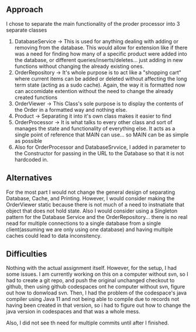 ## Approach
I chose to separate the main functionality of the proder processor into 3 separate classes

1) DatabaseService -> This is used for anything dealing with adding or removing from the database. This would allow for extension like if there was a need for
finding how many of a specific product were added into the database, or different queries/inserts/deletes... just adding in new functions without changing
the already existing ones.
2) OrderRepository -> It's whole purpose is to act like a "shopping cart" where current items can be added or deleted without affecting the long term state 
(acting as a sudo cache). Again, the way it is formatted now can accomidate extention without the need to change the already created functions
3) OrderViewer -> This Class's sole purpose is to display the contents of the Order in a formatted way and nothing else. 
4) Product -> Separating it into it's own class makes it easier to find
5) OrderProcessor -> It is what talks to every other class and sort of manages the state and functionality of everything else. It acts as a single point
of reference that MAIN can use... so MAIN can be as simple as possible
6)  Also for OrderProcessor and DatabaseSrvvice, I added in parameter to the Constructor for passing in the URL to the Database so that it is not hardcoded in.

## Alternatives

For the most part I would not change the general design of separating Database, Cache, and Printing. However, I would consider making the OrderViewer static 
because there is not much of a need to instnatiate that object that does not hold state. Also I would consider using a Singleton pattern for the Database Service
and the OrderRepository... there is no real nead for multiple connections to a single database from a single client(assuming we are only using one database) and having 
multiple caches could lead to data inconsitency.

## Difficulties

Nothing with the actual assignment itself. However, for the setup, I had some issues. I am currently working on this on a computer without svn, so I had to 
create a git repo, and push the original unchanged checkout to github, then using github codespaces ont he computer without svn, figure out how to donwload svn. Then,
I had the problem of the codespace's java compiler using Java 11 and not being able to compile due to records not having been created in that version, so i had to figure
out how to change the java version in codespaces and that was a whole mess. 

Also, I did not see th need for multiple commits until after I finished.